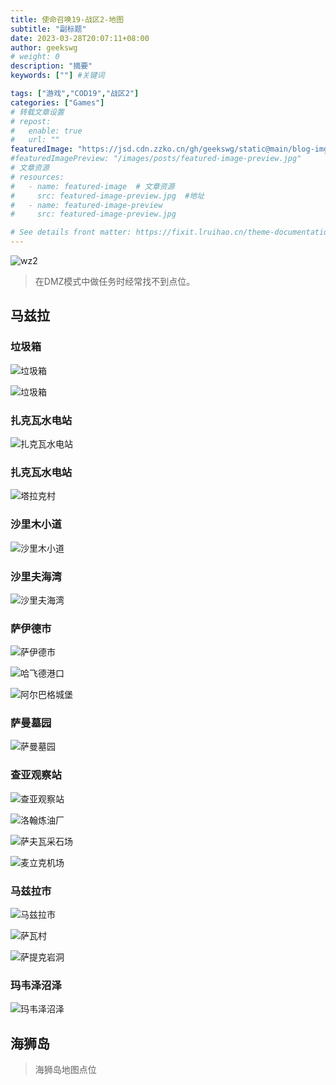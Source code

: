 ```yaml
---
title: 使命召唤19-战区2-地图
subtitle: "副标题"
date: 2023-03-28T20:07:11+08:00
author: geekswg
# weight: 0
description: "摘要"
keywords: [""] #关键词

tags: ["游戏","COD19","战区2"]
categories: ["Games"]
# 转载文章设置
# repost:
#   enable: true
#   url: ""
featuredImage: "https://jsd.cdn.zzko.cn/gh/geekswg/static@main/blog-img/cod19/wz2.jpeg"
#featuredImagePreview: "/images/posts/featured-image-preview.jpg"
# 文章资源
# resources:
#   - name: featured-image  # 文章资源
#     src: featured-image-preview.jpg  #地址
#   - name: featured-image-preview 
#     src: featured-image-preview.jpg

# See details front matter: https://fixit.lruihao.cn/theme-documentation-content/#front-matter
---
```

![wz2](https://jsd.cdn.zzko.cn/gh/geekswg/static@main/blog-img/cod19/wz2.jpeg '战区2')

> 在DMZ模式中做任务时经常找不到点位。

## 马兹拉

### 垃圾箱

![垃圾箱](https://cdn.staticaly.com/gh/geekswg/static@main/blog-img/cod19/7.jpg "垃圾箱")

![垃圾箱](https://cdn.staticaly.com/gh/geekswg/static@main/blog-img/cod19/9.jpg "垃圾箱")

### 扎克瓦水电站

![扎克瓦水电站](https://cdn.staticaly.com/gh/geekswg/static@main/blog-img/cod19/1.jpg "扎克瓦水电站")

### 扎克瓦水电站

![塔拉克村](https://jsd.cdn.zzko.cn/gh/geekswg/static@main/blog-img/cod19/2.jpg "塔拉克村")

### 沙里木小道

![沙里木小道](https://cdn.staticaly.com/gh/geekswg/static@main/blog-img/cod19/3.jpg "沙里木小道")

### 沙里夫海湾

![沙里夫海湾](https://cdn.staticaly.com/gh/geekswg/static@main/blog-img/cod19/4.jpg "沙里夫海湾")

### 萨伊德市

![萨伊德市](https://cdn.staticaly.com/gh/geekswg/static@main/blog-img/cod19/5.jpg "萨伊德市")

![哈飞德港口](https://cdn.staticaly.com/gh/geekswg/static@main/blog-img/cod19/6.jpg "哈飞德港口")

![阿尔巴格城堡](https://cdn.staticaly.com/gh/geekswg/static@main/blog-img/cod19/8.jpg "阿尔巴格城堡")

### 萨曼墓园

![萨曼墓园](https://cdn.staticaly.com/gh/geekswg/static@main/blog-img/cod19/10.jpg "萨曼墓园")

### 查亚观察站

![查亚观察站](https://cdn.staticaly.com/gh/geekswg/static@main/blog-img/cod19/11.jpg "查亚观察站")

![洛翰炼油厂](https://cdn.staticaly.com/gh/geekswg/static@main/blog-img/cod19/12.jpg "洛翰炼油厂")

![萨夫瓦采石场](https://cdn.staticaly.com/gh/geekswg/static@main/blog-img/cod19/13.jpg "萨夫瓦采石场")

![麦立克机场](https://cdn.staticaly.com/gh/geekswg/static@main/blog-img/cod19/14.jpg "麦立克机场")

### 马兹拉市

![马兹拉市](https://cdn.staticaly.com/gh/geekswg/static@main/blog-img/cod19/15.jpg "马兹拉市")

![萨瓦村](https://cdn.staticaly.com/gh/geekswg/static@main/blog-img/cod19/16.jpg "萨瓦村")

![萨提克岩洞](https://cdn.staticaly.com/gh/geekswg/static@main/blog-img/cod19/17.jpg "萨提克岩洞")

### 玛韦泽沼泽

![玛韦泽沼泽](https://cdn.staticaly.com/gh/geekswg/static@main/blog-img/cod19/18.jpg "玛韦泽沼泽")

## 海狮岛

> 海狮岛地图点位